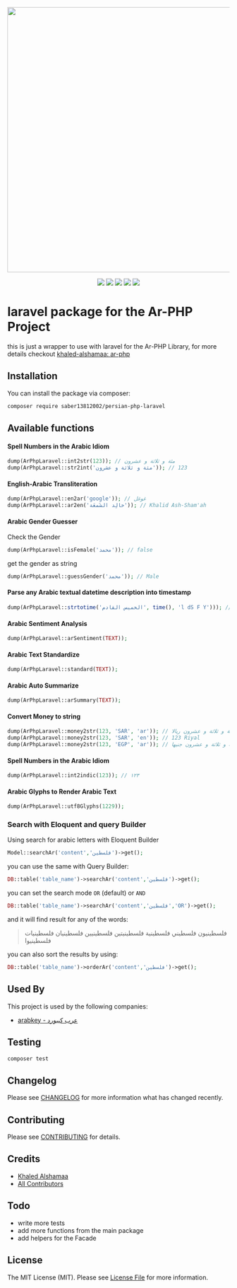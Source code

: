 <p align="center"><img src="https://banners.beyondco.de/AR-php%20for%20Laravel.png?theme=light&packageManager=composer+require&packageName=saber13812002%2Far-php-laravel&pattern=wiggle&style=style_2&description=wrapper+for+Persian-PHP+Library+to+use+with+laravel&md=1&showWatermark=1&fontSize=100px&images=https%3A%2F%2Flaravel.com%2Fimg%2Flogomark.min.svg&widths=600&heights=650" width="600"></p>

<p align="center">
<a href="https://packagist.org/packages/saber13812002/persian-php-laravel"><img src="https://img.shields.io/packagist/v/saber13812002/persian-php-laravel" /></a>
<a href="https://travis-ci.com/saber13812002/persian-php-laravel"><img src="https://img.shields.io/travis/com/saber13812002/persian-php-laravel" /></a>
<a href="https://github.styleci.io/repos/354853609?branch=main"><img src="https://github.styleci.io/repos/354853609/shield?branch=main" /></a>
<a href="https://packagist.org/packages/saber13812002/persian-php-laravel"><img src="https://img.shields.io/packagist/dt/saber13812002/persian-php-laravel" /></a>
<a href="https://github.com/saber13812002/persian-php-laravel"><img src="https://img.shields.io/github/stars/saber13812002/persian-php-laravel" /></a>
</p>

# laravel package for the Ar-PHP Project

this is just a wrapper to use with laravel for the Ar-PHP Library, for more details checkout [khaled-alshamaa: ar-php](https://github.com/khaled-alshamaa/ar-php)
## Installation
You can install the package via composer:
```bash
composer require saber13812002/persian-php-laravel
```

## Available functions
#### Spell Numbers in the Arabic Idiom
``` php
dump(ArPhpLaravel::int2str(123)); // مئة و ثلاثة و عشرون
dump(ArPhpLaravel::str2int('مئة و ثلاثة و عشرون')); // 123
```

#### English-Arabic Transliteration
``` php
dump(ArPhpLaravel::en2ar('google')); // غوغل
dump(ArPhpLaravel::ar2en('خالِد الشَمعَة')); // Khalid Ash-Sham'ah
```

#### Arabic Gender Guesser
Check the Gender
``` php
dump(ArPhpLaravel::isFemale('محمد')); // false
```
get the gender as string
``` php
dump(ArPhpLaravel::guessGender('محمد')); // Male
```

#### Parse any Arabic textual datetime description into timestamp
``` php
dump(ArPhpLaravel::strtotime('الخميس القادم', time(), 'l dS F Y'))); // Thursday 13th May 2021
```

#### Arabic Sentiment Analysis
``` php
dump(ArPhpLaravel::arSentiment(TEXT));
```

#### Arabic Text Standardize
``` php
dump(ArPhpLaravel::standard(TEXT));
```

#### Arabic Auto Summarize
``` php
dump(ArPhpLaravel::arSummary(TEXT));
```

#### Convert Money to string
``` php
dump(ArPhpLaravel::money2str(123, 'SAR', 'ar')); // مئة و ثلاثة و عشرون ريالا
dump(ArPhpLaravel::money2str(123, 'SAR', 'en')); // 123 Riyal
dump(ArPhpLaravel::money2str(123, 'EGP', 'ar')); // مئة و ثلاثة و عشرون جنيها
```

#### Spell Numbers in the Arabic Idiom
``` php
dump(ArPhpLaravel::int2indic(123)); // ١٢٣
```

#### Arabic Glyphs to Render Arabic Text
``` php
dump(ArPhpLaravel::utf8Glyphs(1229));
```


### Search with Eloquent and query Builder
Using search for arabic letters with Eloquent Builder
```php
Model::searchAr('content','فلسطين')->get();
```


you can use the same with Query Builder:
```php
DB::table('table_name')->searchAr('content','فلسطين')->get();
```


you can set the search mode `OR` (default) or `AND`
```php
DB::table('table_name')->searchAr('content','فلسطين','OR')->get();
```


and it will find result for any of the words:
>فلسطينيون فلسطيني فلسطينية فلسطينيتين فلسطينيين فلسطينيان فلسطينيات فلسطينيوا

you can also sort the results by using:
```php
DB::table('table_name')->orderAr('content','فلسطين')->get();
```

## Used By
This project is used by the following companies:
- [arabkey - عرب كيبورد](https://arabkey.site)

## Testing
``` bash
composer test
```

## Changelog
Please see [CHANGELOG](CHANGELOG.md) for more information what has changed recently.

## Contributing
Please see [CONTRIBUTING](CONTRIBUTING.md) for details.

## Credits
- [Khaled Alshamaa](https://github.com/khaled-alshamaa)
- [All Contributors](../../contributors)

## Todo
- write more tests
- add more functions from the main package
- add helpers for the Facade

## License
The MIT License (MIT). Please see [License File](LICENSE.md) for more information.

